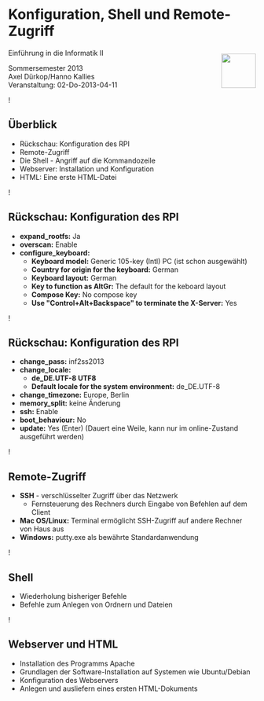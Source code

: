 # Konfiguration, Shell und Remote-Zugriff #

<img style="padding-top: 10px; float: right" width="70" src="../images/Raspberry_Pi_Logo_4.png" alt="" />

Einführung in die Informatik II

Sommersemester 2013  
Axel Dürkop/Hanno Kallies<br>
Veranstaltung: 02-Do-2013-04-11

!

## Überblick ##

* Rückschau: Konfiguration des RPI
* Remote-Zugriff
* Die Shell - Angriff auf die Kommandozeile
* Webserver: Installation und Konfiguration
* HTML: Eine erste HTML-Datei

!

## Rückschau: Konfiguration des RPI

* **expand_rootfs:** Ja
* **overscan:** Enable
* **configure_keyboard:**
    * **Keyboard model:** Generic 105-key (Intl) PC (ist schon ausgewählt)
    * **Country for origin for the keyboard:** German
    * **Keyboard layout:** German
    * **Key to function as AltGr:** The default for the keboard layout
	* **Compose Key:** No compose key
	* **Use "Control+Alt+Backspace" to terminate the X-Server:** Yes

!

## Rückschau: Konfiguration des RPI

* **change_pass:** inf2ss2013
* **change\_locale:**
    * **de\_DE.UTF-8 UTF8**
	* **Default locale for the system environment:** de\_DE.UTF-8
* **change_timezone:** Europe, Berlin
* **memory_split:** keine Änderung
* **ssh:** Enable
* **boot_behaviour:** No
* **update:** Yes (Enter) (Dauert eine Weile, kann nur im online-Zustand ausgeführt werden)

!

## Remote-Zugriff

* **SSH** - verschlüsselter Zugriff über das Netzwerk
    * Fernsteuerung des Rechners durch Eingabe von Befehlen auf dem Client
* **Mac OS/Linux:** Terminal ermöglicht SSH-Zugriff auf andere Rechner von Haus aus
* **Windows:** putty.exe als bewährte Standardanwendung

!

## Shell

* Wiederholung bisheriger Befehle
* Befehle zum Anlegen von Ordnern und Dateien

!

## Webserver und HTML

* Installation des Programms Apache
* Grundlagen der Software-Installation auf Systemen wie Ubuntu/Debian
* Konfiguration des Webservers
* Anlegen und ausliefern eines ersten HTML-Dokuments